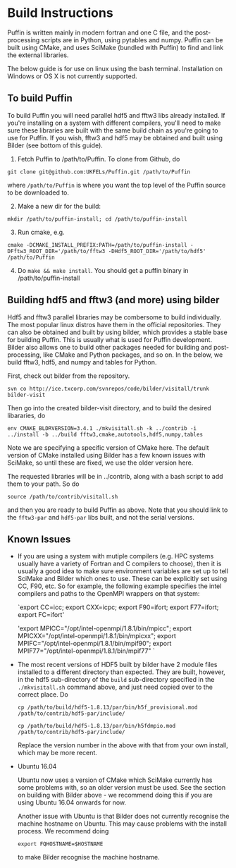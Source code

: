 # Build Instructions

Puffin is written mainly in modern fortran and one C file, and the 
post-processing scripts are in Python, using pytables and numpy. Puffin 
can be built using CMake, and uses SciMake (bundled with Puffin) to find
and link the external libraries.

The below guide is for use on linux using the bash terminal. Installation 
on Windows or OS X is not currently supported.

## To build Puffin

To build Puffin you will need parallel hdf5 and fftw3 libs already installed. 
If you're installing on a system with different compilers, you'll need to 
make sure these libraries are built with the same build chain as you're going
to use for Puffin. If you wish, fftw3 and hdf5 may be obtained and built 
using Bilder (see bottom of this guide). 

1. Fetch Puffin to /path/to/Puffin. To clone from Github, do

`git clone git@github.com:UKFELs/Puffin.git /path/to/Puffin`

where `/path/to/Puffin` is where you want the top level of the Puffin source to be downloaded to.

2. Make a new dir for the build:

`mkdir /path/to/puffin-install; cd /path/to/puffin-install`

3. Run cmake, e.g.

`cmake -DCMAKE_INSTALL_PREFIX:PATH=/path/to/puffin-install -DFftw3_ROOT_DIR='/path/to/fftw3 -DHdf5_ROOT_DIR='/path/to/hdf5' /path/to/Puffin`

4. Do `make && make install`. You should get a puffin binary in /path/to/puffin-install

## Building hdf5 and fftw3 (and more) using bilder

Hdf5 and fftw3 parallel libraries may be combersome to build individually. The most 
popular linux distros have them in the official repositories. They can also be obtained 
and built by using bilder, which provides a stable base for building Puffin. This is
usually what is used for Puffin development. Bilder also allows one to build other
packages needed for building and post-processing, like CMake and Python packages,
and so on. In the below, we build fftw3, hdf5, and numpy and tables for Python.

First, check out bilder from the repository.

`svn co http://ice.txcorp.com/svnrepos/code/bilder/visitall/trunk bilder-visit`

Then go into the created bilder-visit directory, and to build the desired libararies, do

`env CMAKE_BLDRVERSION=3.4.1 ./mkvisitall.sh -k ../contrib -i ../install -b ../build fftw3,cmake,autotools,hdf5,numpy,tables`

Note we are specifying a specific version of CMake here. The default version of
CMake installed using Bilder has a few known issues with SciMake, so until these
are fixed, we use the older version here.

The requested libraries will be in ../contrib, along with a bash script
to add them to your path. So do 

`source /path/to/contrib/visitall.sh`

and then you are ready to build Puffin as above. Note that you should link to 
the `fftw3-par` and `hdf5-par` libs built, and not the serial versions.


## Known Issues

  - If you are using a system with mutiple compilers (e.g. HPC systems usually 
    have a variety of Fortran and C compilers to choose), then it is usually a 
    good idea to make sure environment variables are set up to tell SciMake and 
    Bilder which ones to use. These can be explicitly set using CC, F90, etc.
    So for example, the following example specifies the intel compilers and
    paths to the OpenMPI wrappers on that system:
    
    `export CC=icc; export CXX=icpc; export F90=ifort; export F77=ifort; export FC=ifort'

    'export MPICC="/opt/intel-openmpi/1.8.1/bin/mpicc"; export MPICXX="/opt/intel-openmpi/1.8.1/bin/mpicxx"; export MPIFC="/opt/intel-openmpi/1.8.1/bin/mpif90"; export MPIF77="/opt/intel-openmpi/1.8.1/bin/mpif77" `
  
  - The most recent versions of HDF5 built by bilder have 2 module files installed 
    to a different directory than expected. They are built, however, in the hdf5 
    sub-directory of the `build` sub-directory specified in the `./mkvisitall.sh`
    command above, and just need copied over to the correct place. Do
    
    `cp /path/to/build/hdf5-1.8.13/par/bin/h5f_provisional.mod /path/to/contrib/hdf5-par/include/`

    `cp /path/to/build/hdf5-1.8.13/par/bin/h5fdmpio.mod /path/to/contrib/hdf5-par/include/`

    Replace the version number in the above with that from your own install, 
    which may be more recent.


  - Ubuntu 16.04

    Ubuntu now uses a version of CMake which SciMake currently has some problems with, 
    so an older version must be used. See the section on building with Bilder above - 
    we recommend doing this if you are using Ubuntu 16.04 onwards for now.

    Another issue with Ubuntu is that Bilder does not currently recognise the 
    machine hostname on Ubuntu. This may cause problems with the install process.
    We recommend doing

    `export FQHOSTNAME=$HOSTNAME`

    to make Bilder recognise the machine hostname.

